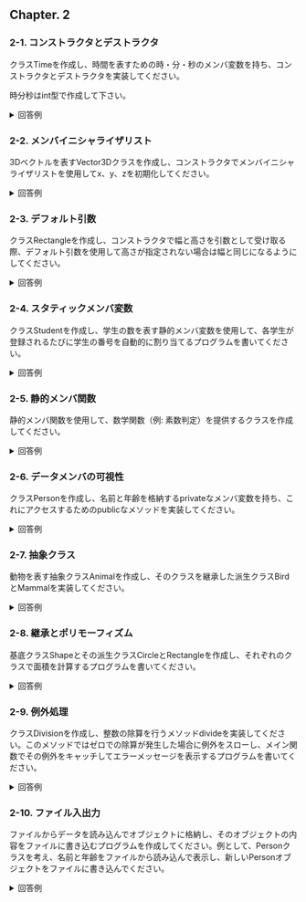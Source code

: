 ## Chapter. 2

### 2-1. コンストラクタとデストラクタ
クラスTimeを作成し、時間を表すための時・分・秒のメンバ変数を持ち、コンストラクタとデストラクタを実装してください。

時分秒はint型で作成して下さい。

<details>
<summary>回答例</summary>

```
#include <iostream>

class Time {
public:
    Time(int hours, int minutes, int seconds) : hours(hours), minutes(minutes), seconds(seconds) {
        std::cout << "Time object created." << std::endl;
    }

    ~Time() {
        std::cout << "Time object destroyed." << std::endl;
    }

private:
    int hours;
    int minutes;
    int seconds;
};

int main() {
    Time currentTime(12, 30, 45);
    // Do something with the Time object

    return 0;
}
```

</details>


### 2-2. メンバイニシャライザリスト
3Dベクトルを表すVector3Dクラスを作成し、コンストラクタでメンバイニシャライザリストを使用してx、y、zを初期化してください。


<details>
<summary>回答例</summary>

```
#include <iostream>

class Vector3D {
public:
    Vector3D(double x, double y, double z) : x(x), y(y), z(z) {}

    void display() const {
        std::cout << "(" << x << ", " << y << ", " << z << ")";
    }

private:
    double x;
    double y;
    double z;
};

int main() {
    Vector3D v(1.0, 2.0, 3.0);

    std::cout << "Vector: ";
    v.display();
    std::cout << std::endl;

    return 0;
}
```

</details>


### 2-3. デフォルト引数
クラスRectangleを作成し、コンストラクタで幅と高さを引数として受け取る際、デフォルト引数を使用して高さが指定されない場合は幅と同じになるようにしてください。

<details>
<summary>回答例</summary>

```
#include <iostream>

class Rectangle {
public:
    Rectangle(double width, double height = 0.0) : width(width), height(height) {}

    void display() const {
        std::cout << "Width: " << width << ", Height: " << height << std::endl;
    }

private:
    double width;
    double height;
};

int main() {
    Rectangle rect1(5.0, 10.0);
    Rectangle rect2(3.0);

    std::cout << "Rectangle 1: ";
    rect1.display();

    std::cout << "Rectangle 2: ";
    rect2.display();

    return 0;
}
```

</details>


### 2-4. スタティックメンバ変数
クラスStudentを作成し、学生の数を表す静的メンバ変数を使用して、各学生が登録されるたびに学生の番号を自動的に割り当てるプログラムを書いてください。


<details>
<summary>回答例</summary>

```
#include <iostream>

class Student {
public:
    Student(const std::string& name) : name(name) {
        studentNumber = ++nextStudentNumber;
    }

    void display() const {
        std::cout << "Student: " << name << ", Student Number: " << studentNumber << std::endl;
    }

private:
    std::string name;
    int studentNumber;

    static int nextStudentNumber; // Static member variable
};

// Initialize the static member variable
int Student::nextStudentNumber = 0;

int main() {
    Student student1("Alice");
    Student student2("Bob");

    std::cout << "Information for students:" << std::endl;
    student1.display();
    student2.display();

    return 0;
}
```

</details>


### 2-5. 静的メンバ関数
静的メンバ関数を使用して、数学関数（例: 素数判定）を提供するクラスを作成してください。

<details>
<summary>回答例</summary>

```
#include <iostream>

class MathFunctions {
public:
    static bool isPrime(int num) {
        if (num < 2) {
            return false;
        }
        for (int i = 2; i <= num / 2; ++i) {
            if (num % i == 0) {
                return false;
            }
        }
        return true;
    }
};

int main() {
    std::cout << "Is 17 prime? " << (MathFunctions::isPrime(17) ? "Yes" : "No") << std::endl;
    std::cout << "Is 25 prime? " << (MathFunctions::isPrime(25) ? "Yes" : "No") << std::endl;

    return 0;
}
```

</details>



### 2-6. データメンバの可視性
クラスPersonを作成し、名前と年齢を格納するprivateなメンバ変数を持ち、これにアクセスするためのpublicなメソッドを実装してください。

<details>
<summary>回答例</summary>

```
#include <iostream>
#include <string>

class Person {
public:
    Person(const std::string& name, int age) : name(name), age(age) {}

    void display() const {
        std::cout << "Name: " << getName() << ", Age: " << getAge() << std::endl;
    }

private:
    std::string getName() const {
        return name;
    }

    int getAge() const {
        return age;
    }

    std::string name;
    int age;
};

int main() {
    Person person("John", 28);
    person.display();

    // Attempting to access private members directly would result in a compilation error
    // Uncommenting the following lines would cause an error:
    // std::cout << "Name: " << person.name << ", Age: " << person.age << std::endl;

    return 0;
}
```

</details>



### 2-7. 抽象クラス
動物を表す抽象クラスAnimalを作成し、そのクラスを継承した派生クラスBirdとMammalを実装してください。


<details>
<summary>回答例</summary>

```
#include <iostream>

class Animal {
public:
    virtual void makeSound() const = 0; // Pure virtual function

    virtual void eat() const {
        std::cout << "Animal is eating." << std::endl;
    }
};

class Bird : public Animal {
public:
    void makeSound() const override {
        std::cout << "Tweet tweet" << std::endl;
    }
};

class Mammal : public Animal {
public:
    void makeSound() const override {
        std::cout << "Roar" << std::endl;
    }

    void giveBirth() const {
        std::cout << "Mammal is giving birth." << std::endl;
    }
};

int main() {
    Bird myBird;
    Mammal myMammal;

    myBird.makeSound();
    myBird.eat();

    myMammal.makeSound();
    myMammal.eat();
    myMammal.giveBirth();

    return 0;
}
```

</details>


### 2-8. 継承とポリモーフィズム
基底クラスShapeとその派生クラスCircleとRectangleを作成し、それぞれのクラスで面積を計算するプログラムを書いてください。


<details>
<summary>回答例</summary>

```
#include <iostream>

class Shape {
public:
    virtual double calculateArea() const {
        return 0.0;
    }
};

class Circle : public Shape {
public:
    Circle(double radius) : radius(radius) {}

    double calculateArea() const override {
        return 3.14 * radius * radius;
    }

private:
    double radius;
};

class Rectangle : public Shape {
public:
    Rectangle(double length, double width) : length(length), width(width) {}

    double calculateArea() const override {
        return length * width;
    }

private:
    double length;
    double width;
};

int main() {
    Circle myCircle(5.0);
    Rectangle myRectangle(4.0, 6.0);

    std::cout << "Circle Area: " << myCircle.calculateArea() << std::endl;
    std::cout << "Rectangle Area: " << myRectangle.calculateArea() << std::endl;

    return 0;
}
```

</details>


### 2-9. 例外処理
クラスDivisionを作成し、整数の除算を行うメソッドdivideを実装してください。このメソッドではゼロでの除算が発生した場合に例外をスローし、メイン関数でその例外をキャッチしてエラーメッセージを表示するプログラムを書いてください。

<details>
<summary>回答例</summary>

```
#include <iostream>
#include <stdexcept>

class Division {
public:
    static double divide(int numerator, int denominator) {
        if (denominator == 0) {
            throw std::invalid_argument("Denominator cannot be zero.");
        }
        return static_cast<double>(numerator) / denominator;
    }
};

int main() {
    try {
        // Attempt to divide by zero
        double result = Division::divide(10, 0);
        std::cout << "Result of division: " << result << std::endl;
    } catch (const std::exception& e) {
        std::cerr << "Exception caught: " << e.what() << std::endl;
    }

    return 0;
}
```

</details>



### 2-10. ファイル入出力
ファイルからデータを読み込んでオブジェクトに格納し、そのオブジェクトの内容をファイルに書き込むプログラムを作成してください。例として、Personクラスを考え、名前と年齢をファイルから読み込んで表示し、新しいPersonオブジェクトをファイルに書き込んでください。

<details>
<summary>回答例</summary>

```
#include <iostream>
#include <fstream>
#include <string>

class Person {
public:
    Person(const std::string& name, int age) : name(name), age(age) {}

    void display() const {
        std::cout << "Name: " << name << ", Age: " << age << std::endl;
    }

    // Serialize person data to a file
    void saveToFile(const std::string& filename) const {
        std::ofstream file(filename);
        if (file.is_open()) {
            file << name << std::endl;
            file << age << std::endl;
            file.close();
        } else {
            std::cerr << "Error opening file for writing." << std::endl;
        }
    }

    // Deserialize person data from a file
    void loadFromFile(const std::string& filename) {
        std::ifstream file(filename);
        if (file.is_open()) {
            std::getline(file, name);
            file >> age;
            file.close();
        } else {
            std::cerr << "Error opening file for reading." << std::endl;
        }
    }

private:
    std::string name;
    int age;
};

int main() {
    const Person person1("Alice", 25);
    
    // Save person data to file
    person1.saveToFile("person_data.txt");

    // Load person data from file
    Person person2("Bob", 30);
    person2.loadFromFile("person_data.txt");

    std::cout << "Loaded Person Data:" << std::endl;
    person2.display();

    return 0;
}
```

</details>
